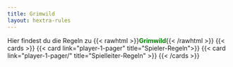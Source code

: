 ```yaml
---
title: Grimwild
layout: hextra-rules
---
```


Hier findest du die Regeln zu {{< rawhtml >}}<span style="color:green;font-weight:bold">Grimwild</span>{{< /rawhtml >}}
{{< cards >}}
  {{< card link="player-1-pager" title="Spieler-Regeln">}}
  {{< card link="player-1-pager/" title="Spielleiter-Regeln" >}}
{{< /cards >}}